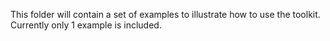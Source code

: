 This folder will contain a set of examples to illustrate how to use the toolkit. Currently only 1 example is included.
